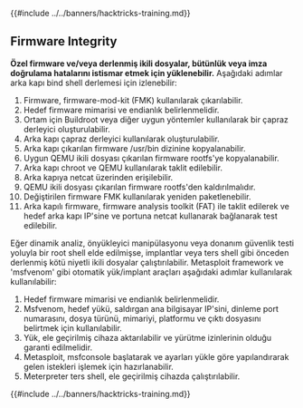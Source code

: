 {{#include ../../banners/hacktricks-training.md}}

## Firmware Integrity

**Özel firmware ve/veya derlenmiş ikili dosyalar, bütünlük veya imza doğrulama hatalarını istismar etmek için yüklenebilir.** Aşağıdaki adımlar arka kapı bind shell derlemesi için izlenebilir:

1. Firmware, firmware-mod-kit (FMK) kullanılarak çıkarılabilir.
2. Hedef firmware mimarisi ve endianlık belirlenmelidir.
3. Ortam için Buildroot veya diğer uygun yöntemler kullanılarak bir çapraz derleyici oluşturulabilir.
4. Arka kapı çapraz derleyici kullanılarak oluşturulabilir.
5. Arka kapı çıkarılan firmware /usr/bin dizinine kopyalanabilir.
6. Uygun QEMU ikili dosyası çıkarılan firmware rootfs'ye kopyalanabilir.
7. Arka kapı chroot ve QEMU kullanılarak taklit edilebilir.
8. Arka kapıya netcat üzerinden erişilebilir.
9. QEMU ikili dosyası çıkarılan firmware rootfs'den kaldırılmalıdır.
10. Değiştirilen firmware FMK kullanılarak yeniden paketlenebilir.
11. Arka kapılı firmware, firmware analysis toolkit (FAT) ile taklit edilerek ve hedef arka kapı IP'sine ve portuna netcat kullanarak bağlanarak test edilebilir.

Eğer dinamik analiz, önyükleyici manipülasyonu veya donanım güvenlik testi yoluyla bir root shell elde edilmişse, implantlar veya ters shell gibi önceden derlenmiş kötü niyetli ikili dosyalar çalıştırılabilir. Metasploit framework ve 'msfvenom' gibi otomatik yük/implant araçları aşağıdaki adımlar kullanılarak kullanılabilir:

1. Hedef firmware mimarisi ve endianlık belirlenmelidir.
2. Msfvenom, hedef yükü, saldırgan ana bilgisayar IP'sini, dinleme port numarasını, dosya türünü, mimariyi, platformu ve çıktı dosyasını belirtmek için kullanılabilir.
3. Yük, ele geçirilmiş cihaza aktarılabilir ve yürütme izinlerinin olduğu garanti edilmelidir.
4. Metasploit, msfconsole başlatarak ve ayarları yükle göre yapılandırarak gelen istekleri işlemek için hazırlanabilir.
5. Meterpreter ters shell, ele geçirilmiş cihazda çalıştırılabilir.

{{#include ../../banners/hacktricks-training.md}}
